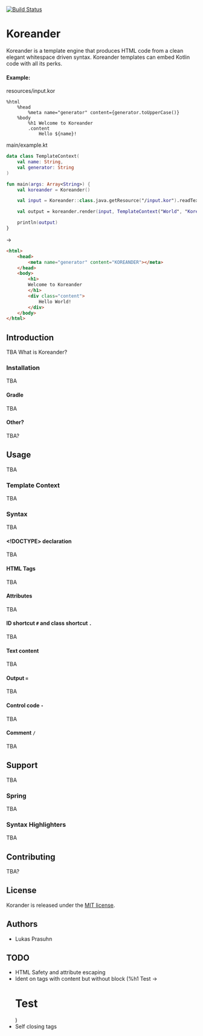 [![Build Status](https://travis-ci.org/lukasjapan/koreander.svg?branch=master)](https://travis-ci.org/lukasjapan/koreander)

# Koreander

Koreander is a template engine that produces HTML code from a clean elegant whitespace driven syntax.
Koreander templates can embed Kotlin code with all its perks.

#### Example:

resources/input.kor

```
%html
    %head
        %meta name="generator" content={generator.toUpperCase()}
    %body
        %h1 Welcome to Koreander
        .content
            Hello ${name}!
```

main/example.kt

```kotlin
data class TemplateContext(
    val name: String,
    val generator: String
)

fun main(args: Array<String>) {
    val koreander = Koreander()

    val input = Koreander::class.java.getResource("/input.kor").readText()

    val output = koreander.render(input, TemplateContext("World", "Koreander"))

    println(output)
}
```

->

```html
<html>
    <head>
        <meta name="generator" content="KOREANDER"></meta>
    </head>
    <body>
        <h1>
        Welcome to Koreander
        </h1>
        <div class="content">
            Hello World!
        </div>
    </body>
</html>
```

## Introduction

TBA What is Koreander?

### Installation

TBA

#### Gradle

TBA

#### Other?

TBA?

## Usage

TBA

### Template Context

TBA

### Syntax

TBA

#### <!DOCTYPE> declaration

TBA

#### HTML Tags

TBA

#### Attributes

TBA

#### ID shortcut `#` and class shortcut `.`

TBA

#### Text content

TBA

#### Output `=`

TBA

#### Control code `-`

TBA

#### Comment `/`

TBA

## Support

TBA

### Spring

TBA

### Syntax Highlighters

TBA

## Contributing

TBA?

## License

Korander is released under the [MIT license](http://www.opensource.org/licenses/MIT).

## Authors

- Lukas Prasuhn

## TODO

- HTML Safety and attribute escaping
- Ident on tags with content but without block (%h1 Test -> <h1>Test</h1>)
- Self closing tags
